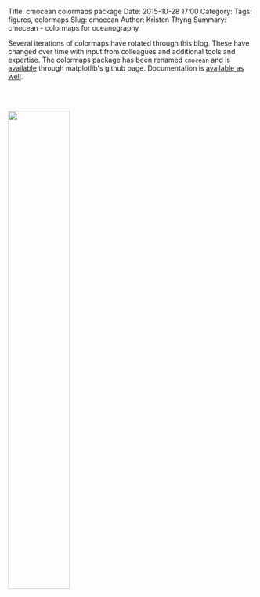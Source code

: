Title: cmocean colormaps package
Date: 2015-10-28 17:00
Category: 
Tags: figures, colormaps
Slug: cmocean
Author: Kristen Thyng
Summary: cmocean - colormaps for oceanography


Several iterations of colormaps have rotated through this blog. These have changed over time with input from colleagues and additional tools and expertise. The colormaps package has been renamed `cmocean` and is [available](https://github.com/matplotlib/cmocean) through matplotlib's github page. Documentation is [available as well](http://matplotlib.org/cmocean/).

<br><br>

[<img src="http://matplotlib.org/cmocean/_images/index-1.png" class="picFloat" width="50%">](http://matplotlib.org/cmocean/)

<br><br>
